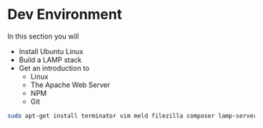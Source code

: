 # Dev Environment

In this section you will
* Install Ubuntu Linux
* Build a LAMP stack
* Get an introduction to
  * Linux
  * The Apache Web Server
  * NPM
  * Git


```sh
sudo apt-get install terminator vim meld filezilla composer lamp-server^
```
